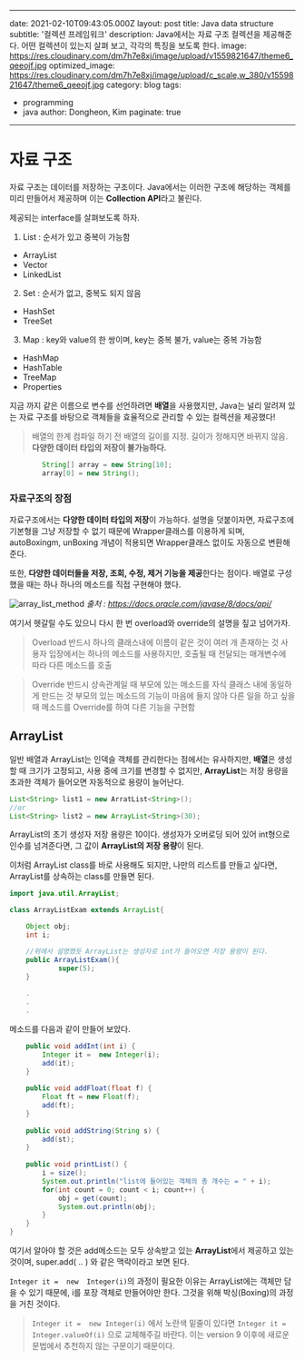 
---
date: 2021-02-10T09:43:05.000Z
layout: post
title: Java data structure
subtitle: '컬렉션 프레임워크'
description: Java에서는 자료 구조 컬렉션을 제공해준다. 어떤 컬렉션이 있는지 살펴 보고, 각각의 특징을 보도록 한다.
image: https://res.cloudinary.com/dm7h7e8xj/image/upload/v1559821647/theme6_qeeojf.jpg
optimized_image: https://res.cloudinary.com/dm7h7e8xj/image/upload/c_scale,w_380/v1559821647/theme6_qeeojf.jpg
category: blog
tags:
  - programming
  - java
author: Dongheon, Kim
paginate: true
---
# 자료 구조

자료 구조는 데이터를 저장하는 구조이다.
Java에서는 이러한 구조에 해당하는 객체를 미리 만들어서 제공하며 이는 **Collection API**라고 불린다.

제공되는 interface를 살펴보도록 하자.
1. List :  순서가 있고 중복이 가능함
* ArrayList
* Vector
* LinkedList
2. Set : 순서가 없고, 중복도 되지 않음
* HashSet
* TreeSet
3. Map : key와 value의 한 쌍이며, key는 중복 불가, value는 중복 가능함
* HashMap
* HashTable
* TreeMap
* Properties

지금 까지 같은 이름으로 변수를 선언하려면 **배열**을 사용했지만, Java는 널리 알려져 있는 자료 구조를 바탕으로 객체들을 효율적으로 관리할 수 있는 컬렉션을 제공했다!

> 배열의 한계
컴파일 하기 전 배열의 길이를 지정.
길이가 정해지면 바뀌지 않음.
**다양한 데이터 타입의 저장이 불가능하다.**

```java
		String[] array = new String[10];
		array[0] = new String();
``` 

### 자료구조의 장점
자료구조에서는 **다양한 데이터 타입의 저장**이 가능하다. 설명을 덧붙이자면,
자료구조에 기본형을 그냥 저장할 수 없기 때문에 Wrapper클래스를 이용하게 되며,
autoBoxingm, unBoxing 개념이 적용되면 Wrapper클래스 없이도 자동으로 변환해준다.

또한, **다양한 데이터들을 저장, 조회, 수정, 제거 기능을 제공**한다는 점이다.
배열로 구성했을 때는 하나 하나의 메소드를 직접 구현해야 했다.

![array_list_method](https://user-images.githubusercontent.com/68142821/107457428-6395e880-6b95-11eb-9a79-b86d400db6e1.png)
*출처 : https://docs.oracle.com/javase/8/docs/api/*

여기서 헷갈릴 수도 있으니 다시 한 번 overload와 override의 설명을 짚고 넘어가자.
>Overload
반드시 하나의 클래스내에 이름이 같은 것이 여러 개 존재하는 것
사용자 입장에서는 하나의 메소드를 사용하지만,
호출될 때 전달되는 매개변수에 따라 다른 메소드를 호출

>Override
반드시 상속관계일 때 부모에 있는 메소드를 자식 클래스 내에 동일하게 만드는 것
부모의 있는 메소드의 기능이 마음에 들지 않아 다른 일을 하고 싶을 때
메소드를 Override를 하여 다른 기능을 구현함

## ArrayList

일반 배열과 ArrayList는 인덱슬 객체를 관리한다는 점에서는 유사하지만,
**배열**은 생성할 때 크기가 고정되고, 사용 중에 크기를 변경할 수 없지만,
**ArrayList**는 저장 용량을 초과한 객체가 들어오면 자동적으로 용량이 늘어난다.

```java
List<String> list1 = new ArratList<String>();
//or
List<String> list2 = new ArrayList<String>(30);
```

ArrayList의 초기 생성자 저장 용량은 10이다. 생성자가 오버로딩 되어 있어 int형으로 인수를 넘겨준다면, 그 값이 **ArrayList의 저장 용량**이 된다.


이처럼 ArrayList class를 바로 사용해도 되지만, 나만의 리스트를 만들고 싶다면, ArrayList를 상속하는 class를 만들면 된다.
```java
import java.util.ArrayList;

class ArrayListExam extends ArrayList{

	Object obj;
	int i;

	//위에서 설명했듯 ArrayList는 생성자로 int가 들어오면 저장 용량이 된다.
	public ArrayListExam(){
			super(5);
	}
	
	.
	.
	.
```

메소드를 다음과 같이 만들어 보았다.
```java
	public void addInt(int i) {
		Integer it =  new Integer(i);
		add(it);
	}
		
	public void addFloat(float f) {
		Float ft = new Float(f);
		add(ft);
	}
	
	public void addString(String s) {
		add(st);
	}
	
	public void printList() {
		i = size();
		System.out.println("list에 들어있는 객체의 총 개수는 = " + i);
		for(int count = 0; count < i; count++) {
			obj = get(count);
			System.out.println(obj);
		}
	}
}
```

여기서 알아야 할 것은 add메소드는 모두 상속받고 있는 **ArrayList**에서 제공하고 있는 것이며,
super.add( .. ) 와 같은 맥락이라고 보면 된다.

`Integer it =  new  Integer(i)`의 과정이 필요한 이유는 ArrayList에는 객체만 담을 수 있기 때문에, i를 포장 객체로 만들어야만 한다. 그것을 위해 박싱(Boxing)의 과정을 거친 것이다.

> `Integer it =  new Integer(i)` 에서 노란색 밑줄이 있다면
> `Integer it =  Integer.valueOf(i)` 으로 교체해주길 바란다.
> 이는 version 9 이후에 새로운 문법에서 추천하지 않는 구문이기 때문이다.
